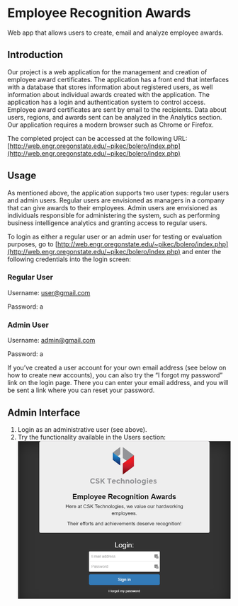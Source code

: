 # Employee Recognition Awards
Web app that allows users to create, email and analyze employee awards.
## Introduction
Our project is a web application for the management and creation of employee award certificates. The application has a front end that interfaces with a database that stores information about registered users, as well information about individual awards created with the application. The application has a login and authentication system to control access. Employee award certificates are sent by email to the recipients. Data about users, regions, and awards sent can be analyzed in the Analytics section. Our application requires a modern browser such as Chrome or Firefox.

The completed project can be accessed at the following URL:
[http://web.engr.oregonstate.edu/~pikec/bolero/index.php](http://web.engr.oregonstate.edu/~pikec/bolero/index.php)
## Usage
As mentioned above, the application supports two user types: regular users and admin users. Regular users are envisioned as managers in a company that can give awards to their employees. Admin users are envisioned as individuals responsible for administering the system, such as performing business intelligence analytics and granting access to regular users.

To login as either a regular user or an admin user for testing or evaluation purposes, go to [http://web.engr.oregonstate.edu/~pikec/bolero/index.php](http://web.engr.oregonstate.edu/~pikec/bolero/index.php) and enter the following credentials into the login screen:
### Regular User
Username: user@gmail.com

Password: a
### Admin User
Username: admin@gmail.com

Password: a

If you’ve created a user account for your own email address (see below on how to create new accounts), you can also try the “I forgot my password” link on the login page. There you can enter your email address, and you will be sent a link where you can reset your password.

## Admin Interface
1. Login as an administrative user (see above).
2. Try the functionality available in the Users section:
![screenshot](https://raw.githubusercontent.com/kylesezhi/bolero-web3/master/images/image00.png "screenshot")
